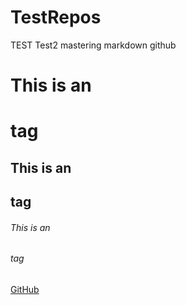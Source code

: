 # TestRepos
TEST
Test2
mastering markdown github

# This is an <h1> tag
## This is an <h2> tag
###### This is an <h6> tag
  
[GitHub](http://github.com)


